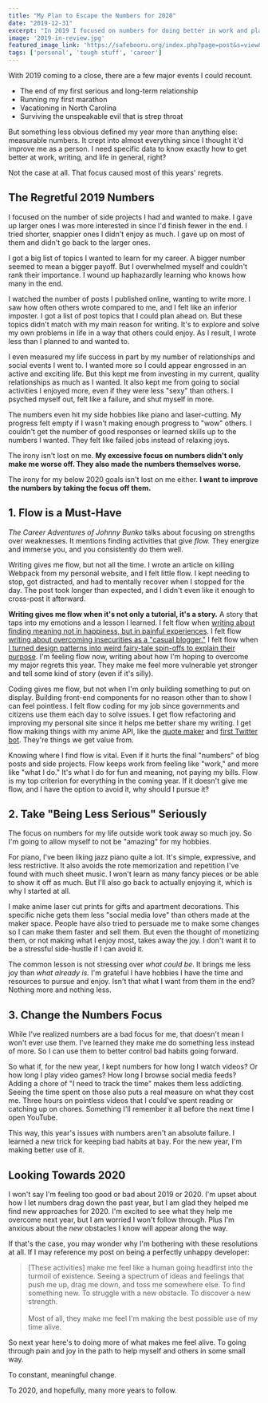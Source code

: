 ```yaml
---
title: "My Plan to Escape the Numbers for 2020"
date: "2019-12-31"
excerpt: "In 2019 I focused on numbers for doing better in work and play. That focus caused most of my past year's regrets, and I plan to take a much different approach for 2020."
image: '2019-in-review.jpg'
featured_image_link: 'https://safebooru.org/index.php?page=post&s=view&id=2440928'
tags: ['personal', 'tough stuff', 'career']
---
```


With 2019 coming to a close, there are a few major events I could recount.

* The end of my first serious and long-term relationship
* Running my first marathon
* Vacationing in North Carolina
* Surviving the unspeakable evil that is strep throat

But something less obvious defined my year more than anything else: measurable numbers. It crept into almost everything since I thought it'd improve me as a person. I need specific data to know exactly how to get better at work, writing, and life in general, right?

Not the case at all. That focus caused most of this years' regrets.

## The Regretful 2019 Numbers

I focused on the number of side projects I had and wanted to make. I gave up larger ones I was more interested in since I'd finish fewer in the end. I tried shorter, snappier ones I didn't enjoy as much. I gave up on most of them and didn't go back to the larger ones.

I got a big list of topics I wanted to learn for my career. A bigger number seemed to mean a bigger payoff. But I overwhelmed myself and couldn't rank their importance. I wound up haphazardly learning who knows how many in the end.

I watched the number of posts I published online, wanting to write more. I saw how often others wrote compared to me, and I felt like an inferior imposter. I got a list of post topics that I could plan ahead on. But these topics didn't match with my main reason for writing. It's to explore and solve my own problems in life in a way that others could enjoy. As I result, I wrote less than I planned to and wanted to.

I even measured my life success in part by my number of relationships and social events I went to. I wanted more so I could appear engrossed in an active and exciting life. But this kept me from investing in my current, quality relationships as much as I wanted. It also kept me from going to social activities I enjoyed more, even if they were less "sexy" than others. I psyched myself out, felt like a failure, and shut myself in more.

The numbers even hit my side hobbies like piano and laser-cutting. My progress felt empty if I wasn't making enough progress to "wow" others. I couldn't get the number of good responses or learned skills up to the numbers I wanted. They felt like failed jobs instead of relaxing joys.

The irony isn't lost on me. **My excessive focus on numbers didn't only make me worse off. They also made the numbers themselves worse.**

The irony for my below 2020 goals isn't lost on me either. **I want to improve the numbers by taking the focus off them.**

## 1. Flow is a Must-Have

_The Career Adventures of Johnny Bunko_ talks about focusing on strengths over weaknesses. It mentions finding activities that give _flow._ They energize and immerse you, and you consistently do them well.

Writing gives me flow, but not all the time. I wrote an article on killing Webpack from my personal website, and I felt little flow. I kept needing to stop, got distracted, and had to mentally recover when I stopped for the day. The post took longer than expected, and I didn't even like it enough to cross-post it afterward.

**Writing gives me flow when it's not only a tutorial, it's a story.** A story that taps into my emotions and a lesson I learned. I felt flow when [writing about finding meaning not in happiness, but in painful experiences](https://www.maxwellantonucci.com/personal/philosophy/2017/05/16/perfectly-unhappy-developer.html). I felt flow [writing about overcoming insecurities as a "casual blogger."](https://dev.to/maxwell_dev/you-can-be-a-casual-blogger-ff0) I felt flow when [I turned design patterns into weird fairy-tale spin-offs to explain their purpose](https://www.maxwellantonucci.com/tag/design-pattern-fairy-tales). I'm feeling flow now, writing about how I'm hoping to overcome my major regrets this year. They make me feel more vulnerable yet stronger and tell some kind of story (even if it's silly).

Coding gives me flow, but not when I'm only building something to put on display. Building front-end components for no reason other than to show I can feel pointless. I felt flow coding for my job since governments and citizens use them each day to solve issues. I get flow refactoring and improving my personal site since it helps me better share my writing. I get flow making things with my anime API, like the [quote maker](https://www.quotemaker.maxwellantonucci.com/) and [first Twitter bot](https://www.maxwellantonucci.com/2019/07/08/anime-twitter-bot.html). They're things we get value from.

Knowing where I find flow is vital. Even if it hurts the final "numbers" of blog posts and side projects. Flow keeps work from feeling like "work," and more like "what I do." It's what I do for fun and meaning, not paying my bills. Flow is my top criterion for everything in the coming year. If it doesn't give me flow, and I have the option to avoid it, why should I pursue it?

## 2. Take "Being Less Serious" Seriously

The focus on numbers for my life outside work took away so much joy. So I'm going to allow myself to not be "amazing" for my hobbies.

For piano, I've been liking jazz piano quite a lot. It's simple, expressive, and less restrictive. It also avoids the rote memorization and repetition I've found with much sheet music. I won't learn as many fancy pieces or be able to show it off as much. But I'll also go back to actually enjoying it, which is why I started at all.

I make anime laser cut prints for gifts and apartment decorations. This specific niche gets them less "social media love" than others made at the maker space. People have also tried to persuade me to make some changes so I can make them faster and sell them. But even the thought of monetizing them, or not making what I enjoy most, takes away the joy. I don't want it to be a stressful side-hustle if I can avoid it.

The common lesson is not stressing over _what could be_. It brings me less joy than _what already is._ I'm grateful I have hobbies I have the time and resources to pursue and enjoy. Isn't that what I want from them in the end? Nothing more and nothing less.

## 3. Change the Numbers Focus

While I've realized numbers are a bad focus for me, that doesn't mean I won't ever use them. I've learned they make me do something less instead of more. So I can use them to better control bad habits going forward.

So what if, for the new year, I kept numbers for how long I watch videos? Or how long I play video games? How long I browse social media feeds? Adding a chore of "I need to track the time" makes them less addicting. Seeing the time spent on those also puts a real measure on what they cost me. Three hours on pointless videos that I could've spent reading or catching up on chores. Something I'll remember it all before the next time I open YouTube.

This way, this year's issues with numbers aren't an absolute failure. I learned a new trick for keeping bad habits at bay. For the new year, I'm making better use of it.

## Looking Towards 2020

I won't say I'm feeling too good or bad about 2019 or 2020. I'm upset about how I let numbers drag down the past year, but I am glad they helped me find new approaches for 2020. I'm excited to see what they help me overcome next year, but I am worried I won't follow through. Plus I'm anxious about the _new_ obstacles I know will appear along the way.

If that's the case, you may wonder why I'm bothering with these resolutions at all. If I may reference my post on being a perfectly unhappy developer:

> [These activities] make me feel like a human going headfirst into the turmoil of existence. Seeing a spectrum of ideas and feelings that push me up, drag me down, and toss me somewhere else. To find something new. To struggle with a new obstacle. To discover a new strength.
> <br />
> <br />
> Most of all, they make me feel I'm making the best possible use of my time alive.

So next year here's to doing more of what makes me feel alive. To going through pain and joy in the path to help myself and others in some small way.

To constant, meaningful change.

To 2020, and hopefully, many more years to follow.
